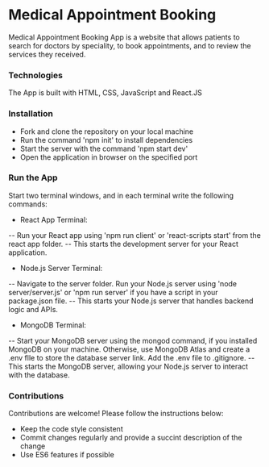 # Medical Appointment Booking

Medical Appointment Booking App is a website that allows patients to search for doctors by speciality, to book appointments, and to review the services they received.

### Technologies

The App is built with HTML, CSS, JavaScript and React.JS

### Installation

- Fork and clone the repository on your local machine
- Run the command 'npm init' to install dependencies
- Start the server with the command 'npm start dev'
- Open the application in browser on the specified port

### Run the App

Start two terminal windows, and in each terminal write the following commands:

- React App Terminal:

-- Run your React app using 'npm run client' or 'react-scripts start' from the react app folder.
-- This starts the development server for your React application.

- Node.js Server Terminal:

-- Navigate to the server folder. Run your Node.js server using 'node server/server.js' or 'npm run server' if you have a script in your package.json file.
-- This starts your Node.js server that handles backend logic and APIs.

- MongoDB Terminal:

-- Start your MongoDB server using the mongod command, if you installed MongoDB on your machine. Otherwise, use MongoDB Atlas and create a .env flle to store the database server link. Add the .env file to .gitignore.
-- This starts the MongoDB server, allowing your Node.js server to interact with the database.

### Contributions

Contributions are welcome! Please follow the instructions below:

- Keep the code style consistent
- Commit changes regularly and provide a succint description of the change
- Use ES6 features if possible
